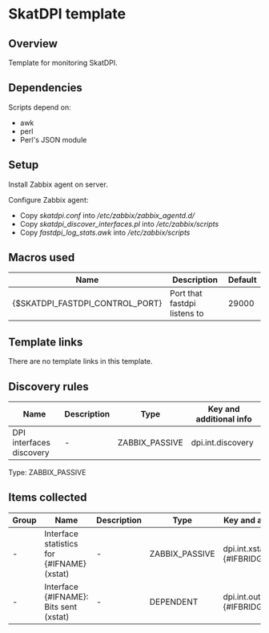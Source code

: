 # SkatDPI template

## Overview

Template for monitoring SkatDPI.

## Dependencies

Scripts depend on:
- awk
- perl
- Perl's JSON module

## Setup

Install Zabbix agent on server.

Configure Zabbix agent:
- Copy *skatdpi.conf* into */etc/zabbix/zabbix_agentd.d/*
- Copy *skatdpi_discover_interfaces.pl* into */etc/zabbix/scripts*
- Copy *fastdpi_log_stats.awk* into */etc/zabbix/scripts*

## Macros used

|Name|Description|Default|
|----|-----------|-------|
| {$SKATDPI_FASTDPI_CONTROL_PORT} | Port that fastdpi listens to | 29000 |

## Template links

There are no template links in this template.

## Discovery rules

|Name|Description|Type|Key and additional info|
|----|-----------|----|-----------------------|
| DPI interfaces discovery | - | ZABBIX_PASSIVE | dpi.int.discovery |
    
Type: ZABBIX_PASSIVE
  

## Items collected

|Group|Name|Description|Type|Key and additional info|
|-----|----|-----------|----|---------------------|
| - | Interface statistics for {#IFNAME} (xstat) | - | ZABBIX_PASSIVE | dpi.int.xstat[{#IFNAME},{#IFBRIDGE}] |
| - | Interface {#IFNAME}: Bits sent (xstat) | - | DEPENDENT | dpi.int.out[{#IFNAME},{#IFBRIDGE}] |


